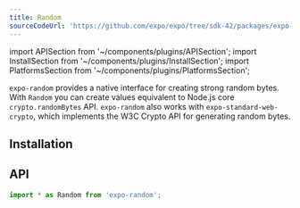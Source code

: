 ```yaml
---
title: Random
sourceCodeUrl: 'https://github.com/expo/expo/tree/sdk-42/packages/expo-random'
---
```


import APISection from '~/components/plugins/APISection';
import InstallSection from '~/components/plugins/InstallSection';
import PlatformsSection from '~/components/plugins/PlatformsSection';

`expo-random` provides a native interface for creating strong random bytes. With `Random` you can create values equivalent to Node.js core `crypto.randomBytes` API. `expo-random` also works with `expo-standard-web-crypto`, which implements the W3C Crypto API for generating random bytes.

<PlatformsSection android emulator ios simulator web />

## Installation

<InstallSection packageName="expo-random" />

## API

```js
import * as Random from 'expo-random';
```

<APISection packageName="expo-random" apiName="Random" />
